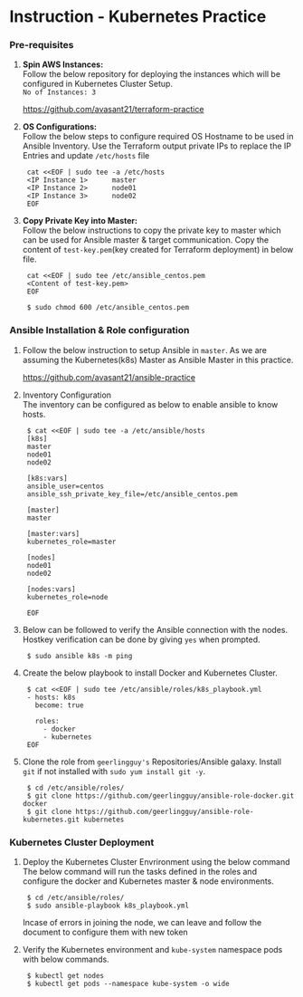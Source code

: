 # Instruction - Kubernetes Practice

### Pre-requisites
  
1. <b>Spin AWS Instances:</b></br>
    Follow the below repository for deploying the instances which will be configured in Kubernetes Cluster Setup.</br>
    `No of Instances: 3`

      <a href="https://github.com/avasant21/terraform-practice"> https://github.com/avasant21/terraform-practice</a></br>

2. <b>OS Configurations:</b></br>
    Follow the below steps to configure required OS Hostname to be used in Ansible Inventory. Use the Terraform output private IPs to replace the IP Entries and update `/etc/hosts` file</br>

        cat <<EOF | sudo tee -a /etc/hosts
        <IP Instance 1>      master
        <IP Instance 2>      node01
        <IP Instance 3>      node02
        EOF

3. <b>Copy Private Key into Master:</b></br>
    Follow the below instructions to copy the private key to master which can be used for Ansible master & target communication. Copy the content of `test-key.pem`(key created for Terraform deployment) in below file.</br>

        cat <<EOF | sudo tee /etc/ansible_centos.pem
        <Content of test-key.pem>
        EOF
        
        $ sudo chmod 600 /etc/ansible_centos.pem

### Ansible Installation & Role configuration
  
1. Follow the below instruction to setup Ansible in `master`. As we are assuming the Kubernetes(k8s) Master as Ansible Master in this practice.</br>

      <a href="https://github.com/avasant21/anisible-practice/blob/master/README.md"> https://github.com/avasant21/ansible-practice</a></br>

2. Inventory Configuration</br>
    The inventory can be configured as below to enable ansible to know hosts.</br>

        $ cat <<EOF | sudo tee -a /etc/ansible/hosts
        [k8s]
        master
        node01
        node02
        
        [k8s:vars]
        ansible_user=centos
        ansible_ssh_private_key_file=/etc/ansible_centos.pem
        
        [master]
        master
        
        [master:vars]
        kubernetes_role=master
        
        [nodes]
        node01
        node02
        
        [nodes:vars]
        kubernetes_role=node       
        
        EOF
        
3. Below can be followed to verify the Ansible connection with the nodes. Hostkey verification can be done by giving `yes` when prompted.</br>

        $ sudo ansible k8s -m ping

3. Create the below playbook to install Docker and Kubernetes Cluster.</br>

        $ cat <<EOF | sudo tee /etc/ansible/roles/k8s_playbook.yml
        - hosts: k8s
          become: true

          roles:
            - docker
            - kubernetes
        EOF

4. Clone the role from `geerlingguy's` Repositories/Ansible galaxy. Install `git` if not installed with `sudo yum install git -y`.</br>
    
        $ cd /etc/ansible/roles/
        $ git clone https://github.com/geerlingguy/ansible-role-docker.git docker
        $ git clone https://github.com/geerlingguy/ansible-role-kubernetes.git kubernetes
    

### Kubernetes Cluster Deployment

1. Deploy the Kubernetes Cluster Envrironment using the below command</br>
    The below command will run the tasks defined in the roles and configure the docker and Kubernetes master & node environments.</br>

        $ cd /etc/ansible/roles/
        $ sudo ansible-playbook k8s_playbook.yml
    Incase of errors in joining the node, we can leave and follow the document to configure them with new token
    

2. Verify the Kubernetes environment and `kube-system` namespace pods with below commands.</br>

        $ kubectl get nodes
        $ kubectl get pods --namespace kube-system -o wide
        


